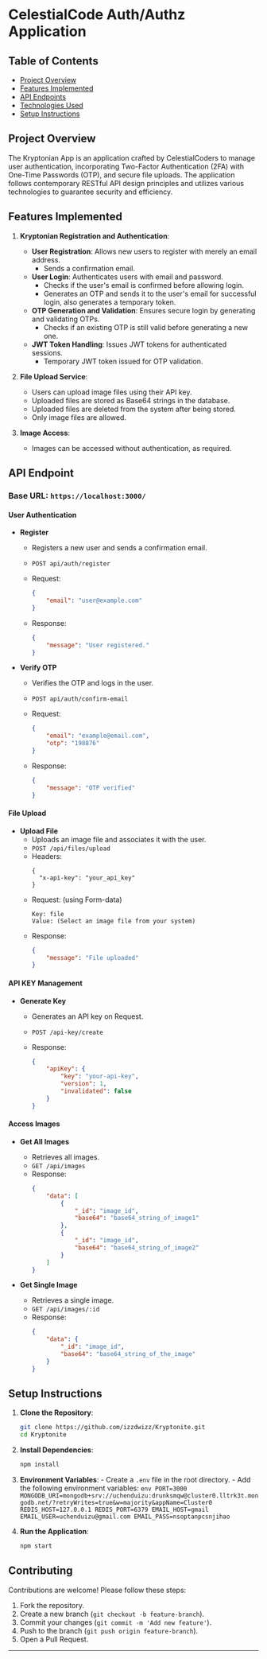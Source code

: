 # CelestialCode Auth/Authz Application

## Table of Contents

- [Project Overview](#project-overview)
- [Features Implemented](#features-implemented)
- [API Endpoints](#api-endpoint)
- [Technologies Used](#technologies-used)
- [Setup Instructions](#setup-instructions)

## Project Overview

The Kryptonian App is an application crafted by CelestialCoders to manage user authentication, incorporating Two-Factor Authentication (2FA) with One-Time Passwords (OTP), and secure file uploads. The application follows contemporary RESTful API design principles and utilizes various technologies to guarantee security and efficiency.

## Features Implemented

1. **Kryptonian Registration and Authentication**:

   - **User Registration**: Allows new users to register with merely an email address.
     - Sends a confirmation email.
   - **User Login**: Authenticates users with email and password.
     - Checks if the user's email is confirmed before allowing login.
     - Generates an OTP and sends it to the user's email for successful login, also generates a temporary token.
   - **OTP Generation and Validation**: Ensures secure login by generating and validating OTPs.
     - Checks if an existing OTP is still valid before generating a new one.
   - **JWT Token Handling**: Issues JWT tokens for authenticated sessions.
     - Temporary JWT token issued for OTP validation.

2. **File Upload Service**:
   - Users can upload image files using their API key.
   - Uploaded files are stored as Base64 strings in the database.
   - Uploaded files are deleted from the system after being stored.
   - Only image files are allowed.
3. **Image Access**:
   - Images can be accessed without authentication, as required.

## API Endpoint

### Base URL: `https://localhost:3000/`

#### User Authentication

- **Register**

  - Registers a new user and sends a confirmation email.
  - `POST api/auth/register`
  - Request:

    ```json
    {
    	"email": "user@example.com"
    }
    ```

  - Response:
    ```json
    {
    	"message": "User registered."
    }
    ```

- **Verify OTP**

  - Verifies the OTP and logs in the user.
  - `POST api/auth/confirm-email`

  - Request:
    ```json
    {
    	"email": "example@email.com",
    	"otp": "198876"
    }
    ```
  - Response:
    ```json
    {
    	"message": "OTP verified"
    }
    ```

#### File Upload

- **Upload File**
  - Uploads an image file and associates it with the user.
  - `POST /api/files/upload`
  - Headers:
    ```authorization
    {
      "x-api-key": "your_api_key"
    }
    ```
  - Request: (using Form-data)
    ```vbnet
    Key: file
    Value: (Select an image file from your system)
    ```
  - Response:
    ```json
    {
    	"message": "File uploaded"
    }
    ```

#### API KEY Management

- **Generate Key**

  - Generates an API key on Request.
  - `POST /api-key/create`

  - Response:
    ```json
    {
    	"apiKey": {
    		"key": "your-api-key",
    		"version": 1,
    		"invalidated": false
    	}
    }
    ```

#### Access Images

- **Get All Images**

  - Retrieves all images.
  - `GET /api/images`
  - Response:
    ```json
    {
    	"data": [
    		{
    			"_id": "image_id",
    			"base64": "base64_string_of_image1"
    		},
    		{
    			"_id": "image_id",
    			"base64": "base64_string_of_image2"
    		}
    	]
    }
    ```

- **Get Single Image**
  - Retrieves a single image.
  - `GET /api/images/:id`
  - Response:
    ```json
    {
    	"data": {
    		"_id": "image_id",
    		"base64": "base64_string_of_the_image"
    	}
    }
    ```

## Setup Instructions

1. **Clone the Repository**:

   ```bash
   git clone https://github.com/izzdwizz/Kryptonite.git
   cd Kryptonite
   ```

2. **Install Dependencies**:

   ```bash
   npm install
   ```

3. **Environment Variables**: - Create a `.env` file in the root directory. - Add the following environment variables:
   `env
 PORT=3000
MONGODB_URI=mongodb+srv://uchenduizu:drunksmqw@cluster0.lltrk3t.mongodb.net/?retryWrites=true&w=majority&appName=Cluster0
REDIS_HOST=127.0.0.1
REDIS_PORT=6379
EMAIL_HOST=gmail  
EMAIL_USER=uchenduizu@gmail.com
EMAIL_PASS=nsoptanpcsnjihao
  `

4. **Run the Application**:
   ```bash
   npm start
   ```

## Contributing

Contributions are welcome! Please follow these steps:

1. Fork the repository.
2. Create a new branch (`git checkout -b feature-branch`).
3. Commit your changes (`git commit -m 'Add new feature'`).
4. Push to the branch (`git push origin feature-branch`).
5. Open a Pull Request.

---
